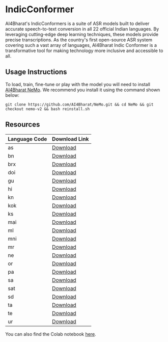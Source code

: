 # IndicConformer

AI4Bharat's IndicConformers is a suite of ASR models built to deliver accurate speech-to-text conversion in all 22 official Indian languages. By leveraging cutting-edge deep learning techniques, these models provide precise transcriptions. As the country's first open-source ASR system covering such a vast array of languages, AI4Bharat Indic Conformer is a transformative tool for making technology more inclusive and accessible to all.

## Usage Instructions
To load, train, fine-tune or play with the model you will need to install [AI4Bharat NeMo](https://github.com/AI4Bharat/NeMo). We recommend you install it using the command shown below:
```
git clone https://github.com/AI4Bharat/NeMo.git && cd NeMo && git checkout nemo-v2 && bash reinstall.sh
```

## Resources
| Language Code | Download Link        |
|---------------|----------------------|
| as            | [Download](https://objectstore.e2enetworks.net/indic-asr-public/indicConformer/ai4b_indicConformer_as.nemo)        |
| bn            | [Download](https://objectstore.e2enetworks.net/indic-asr-public/indicConformer/ai4b_indicConformer_bn.nemo)        |
| brx            | [Download](https://objectstore.e2enetworks.net/indic-asr-public/indicConformer/ai4b_indicConformer_brx.nemo)        |
| doi            | [Download](https://objectstore.e2enetworks.net/indic-asr-public/indicConformer/ai4b_indicConformer_doi.nemo)        |
| gu            | [Download](https://objectstore.e2enetworks.net/indic-asr-public/indicConformer/ai4b_indicConformer_gu.nemo)        |
| hi            | [Download](https://objectstore.e2enetworks.net/indic-asr-public/indicConformer/ai4b_indicConformer_hi.nemo)        |
| kn            | [Download](https://objectstore.e2enetworks.net/indic-asr-public/indicConformer/ai4b_indicConformer_kn.nemo)        |
| kok            | [Download](https://objectstore.e2enetworks.net/indic-asr-public/indicConformer/ai4b_indicConformer_kok.nemo)        |
| ks            | [Download](https://objectstore.e2enetworks.net/indic-asr-public/indicConformer/ai4b_indicConformer_ks.nemo)        |
| mai            | [Download](https://objectstore.e2enetworks.net/indic-asr-public/indicConformer/ai4b_indicConformer_mai.nemo)        |
| ml            | [Download](https://objectstore.e2enetworks.net/indic-asr-public/indicConformer/ai4b_indicConformer_ml.nemo)        |
| mni            | [Download](https://objectstore.e2enetworks.net/indic-asr-public/indicConformer/ai4b_indicConformer_mni.nemo)        |
| mr            | [Download](https://objectstore.e2enetworks.net/indic-asr-public/indicConformer/ai4b_indicConformer_mr.nemo)        |
| ne            | [Download](https://objectstore.e2enetworks.net/indic-asr-public/indicConformer/ai4b_indicConformer_ne.nemo)        |
| or            | [Download](https://objectstore.e2enetworks.net/indic-asr-public/indicConformer/ai4b_indicConformer_or.nemo)        |
| pa            | [Download](https://objectstore.e2enetworks.net/indic-asr-public/indicConformer/ai4b_indicConformer_pa.nemo)        |
| sa            | [Download](https://objectstore.e2enetworks.net/indic-asr-public/indicConformer/ai4b_indicConformer_sa.nemo)        |
| sat            | [Download](https://objectstore.e2enetworks.net/indic-asr-public/indicConformer/ai4b_indicConformer_sat.nemo)        |
| sd            | [Download](https://objectstore.e2enetworks.net/indic-asr-public/indicConformer/ai4b_indicConformer_sd.nemo)        |
| ta            | [Download](https://objectstore.e2enetworks.net/indic-asr-public/indicConformer/ai4b_indicConformer_ta.nemo)        |
| te            | [Download](https://objectstore.e2enetworks.net/indic-asr-public/indicConformer/ai4b_indicConformer_te.nemo)        |
| ur            | [Download](https://objectstore.e2enetworks.net/indic-asr-public/indicConformer/ai4b_indicConformer_ur.nemo)        |

You can also find the Colab notebook [here](https://colab.research.google.com/drive/1ZQJEhYgLKS72_V4LvNmsyU2zF9pICRvE).
